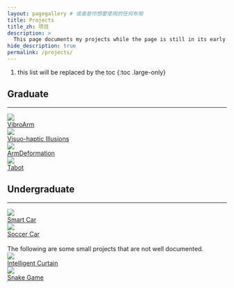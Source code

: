 ```yaml
---
layout: pagegallery # 或者是你想要使用的任何布局
title: Projects
title_zh: 项目
description: >
  This page documents my projects while the page is still in its early stages.
hide_description: true
permalink: /projects/
---
```


1. this list will be replaced by the toc
{:toc .large-only}

## Graduate

---

<div class="gallery-grid" >
  <div class="card">
    <div class="image-overlay-container">
      <a href="/projects/vibroarm/">
        <img src="https://pageasset.rayleigh-lin.top/project/2024%20vibroarm/vibroarm.webp"/>
        <div class="card-text">VibroArm</div>
      </a>
    </div>
  </div>
  <div class="card">
    <div class="image-overlay-container">
      <a href="/projects/visuohaptic">
        <img src="/projects/Graduate/visuohaptic/1.PNG"/>
        <div class="card-text">Visuo-haptic Illusions</div>
      </a>
    </div>
  </div>
  <div class="card">
    <div class="image-overlay-container">
      <a href="/projects/armdeformation/">
        <img src="\projects\Graduate\ArmDeformation\armdef.webp"/>
        <div class="card-text">ArmDeformation</div>
      </a>
    </div>
  </div>
  <div class="card">
    <div class="image-overlay-container">
      <a href="/projects/tabot/">
        <img src="https://pageasset.rayleigh-lin.top/project/2024%20TaBot/2024%20Tabot.webp"/>
        <div class="card-text">Tabot</div>
      </a>
    </div>
  </div>
  <!-- <div class="card">
    <div class="image-overlay-container">
      <a href="/projects/epaper/">
        <img src="https://pageasset.rayleigh-lin.top/project/epaper/cubemx/New%20Project.webp"/>
        <div class="card-text">ePaper</div>
      </a>
    </div>
  </div> -->
</div>

## Undergraduate

---

<div class="gallery-grid" >
  <div class="card">
    <div class="image-overlay-container">
      <a href="/projects/smartcar">
        <img src="/projects/Undergraduate/Smartcar/smartcar.jpg"/>
        <div class="card-text">Smart Car</div>
      </a>
    </div>
  </div>
  <div class="card">
    <div class="image-overlay-container">
      <a href="/projects/soccercar">
        <img src="/projects/Undergraduate/DJI/1.jpg"/>
        <div class="card-text">Soccer Car</div>
      </a>
    </div>
  </div>
</div>

<br>
The following are some small projects that are not well documented.
<div class="gallery-grid" >
  <div class="card">
    <div class="image-overlay-container">
      <a href="/projects/intelligentcurtain">
        <img src="/projects/Figure/IntelligentCurtain.png"/>
        <div class="card-text">Intelligent Curtain</div>
      </a>
    </div>
  </div>
  <div class="card">
    <div class="image-overlay-container">
      <a href="/projects/snakegame">
        <img src="/projects/Figure/SnakeGame.png"/>
        <div class="card-text">Snake Game</div>
      </a>
    </div>
  </div>
</div>